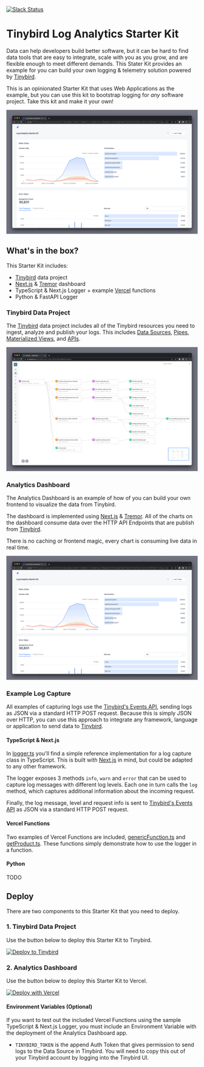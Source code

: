 <p>
  <a href="https://www.tinybird.co/join-our-slack-community"><img alt="Slack Status" src="https://img.shields.io/badge/slack-chat-1FCC83?style=flat&logo=slack"></a>
</p>

# Tinybird Log Analytics Starter Kit

Data can help developers build better software, but it can be hard to find data tools that are easy to integrate, scale with you as you grow, and are flexible enough to meet different demands. This Stater Kit provides an example for you can build your own logging & telemetry solution powered by [Tinybird](https://www.tinybird.co/).

This is an opinionated Starter Kit that uses Web Applications as the example, but you can use this kit to bootstrap logging for *any* software project. Take this kit and make it your own!

![Tinybird Functions Analytics Dashboard](./assets/img/readme-dashboard.png)

## What's in the box?

This Starter Kit includes:
- [Tinybird](https://www.tinybird.co/) data project
- [Next.js](https://nextjs.org/) & [Tremor](https://www.tremor.so/) dashboard
- TypeScript & Next.js Logger + example [Vercel](https://vercel.com/) functions
- Python & FastAPI Logger

### Tinybird Data Project

The [Tinybird](https://www.tinybird.co/) data project includes all of the Tinybird resources you need to ingest, analyze and publish your logs. This includes [Data Sources](https://www.tinybird.co/docs/concepts/data-sources.html), [Pipes](https://www.tinybird.co/docs/concepts/pipes.html), [Materialized Views](https://www.tinybird.co/docs/guides/materialized-views.html), and [APIs](https://www.tinybird.co/docs/concepts/apis.html).

![Tinybird Functions Analytics DataFlow](./assets/img/readme-dataflow.png)

### Analytics Dashboard

The Analytics Dashboard is an example of how of you can build your own frontend to visualize the data from Tinybird.

The dashboard is implemented using [Next.js](https://nextjs.org/) & [Tremor](https://www.tremor.so/). All of the charts on the dashboard consume data over the HTTP API Endpoints that are publish from [Tinybird](https://www.tinybird.co/). 

There is no caching or frontend magic, every chart is consuming live data in real time.

![Tinybird Functions Analytics Dashboard](./assets/img/readme-dashboard.png)


### Example Log Capture

All examples of capturing logs use the [Tinybird's Events API](https://www.tinybird.co/docs/guides/high-frequency-ingestion.html), sending logs as JSON via a standard HTTP POST request. Because this is simply JSON over HTTP, you can use this approach to integrate any framework, language or application to send data to [Tinybird](https://www.tinybird.co/).

#### TypeScript & Next.js

In [logger.ts](./dashboard/lib/logger.ts) you'll find a simple reference implementation for a log capture class in TypeScript. This is built with [Next.js](https://nextjs.org/) in mind, but could be adapted to any other framework.

The logger exposes 3 methods `info`, `warn` and `error` that can be used to capture log messages with different log levels. Each one in turn calls the `log` method, which captures additional information about the incoming request.

Finally, the log message, level and request info is sent to [Tinybird's Events API](https://www.tinybird.co/docs/guides/high-frequency-ingestion.html) as JSON via a standard HTTP POST request.

#### Vercel Functions

Two examples of Vercel Functions are included, [genericFunction.ts](./dashboard/pages/api/example/genericFunction.ts) and [getProduct.ts](./dashboard/pages/api/example/getProduct.ts). These functions simply demonstrate how to use the logger in a function.

#### Python

TODO

## Deploy

There are two components to this Starter Kit that you need to deploy.

### 1. Tinybird Data Project

Use the button below to deploy this Starter Kit to Tinybird.

[![Deploy to Tinybird](https://cdn.tinybird.co/button)](https://ui.tinybird.co/workspaces/new?name=log_analytics_starter_kit&starter_kit=log-analytics-starter-kit)


### 2. Analytics Dashboard

Use the button below to deploy this Starter Kit to Vercel.

[![Deploy with Vercel](https://vercel.com/button)](https://vercel.com/new/clone?repository-url=https%3A%2F%2Fgithub.com%2Ftinybirdco%2Flog-analytics-starter-kit&env=TINYBIRD_TOKEN&envDescription=These%20Env%20Vars%20link%20your%20frontend%20to%20the%20Tinybird%20backend.%20See%20the%20Starter%20Kit%20readme%20for%20more%20info.&envLink=https%3A%2F%2Fgithub.com%2Ftinybirdco%2Flog-analytics-starter-kit%23environment-variables&project-name=tinybird-log-analytics-starter-kit&repository-name=tinybird-log-analytics-starter-kit&demo-description=Custom%20analytics%20for%20your%20application%20logs%20using%20Tinybird&demo-url=http%3A%2F%2Flog-analytics.tinybird.co&demo-image=http%3A%2F%2Flog-analytics.tinybird.co%2Fbanner.png&root-directory=dashboard)

#### Environment Variables (Optional)

If you want to test out the included Vercel Functions using the sample TypeScript & Next.js Logger, you must include an Environment Variable with the deployment of the Analytics Dashboard app.

- `TINYBIRD_TOKEN` is the append Auth Token that gives permission to send logs to the Data Source in Tinybird. You will need to copy this out of your Tinybird account by logging into the Tinybird UI.
